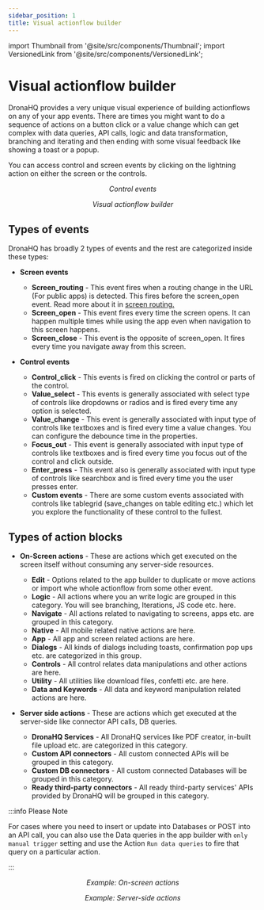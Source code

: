 ```yaml
---
sidebar_position: 1
title: Visual actionflow builder
---
```


import Thumbnail from '@site/src/components/Thumbnail';
import VersionedLink from '@site/src/components/VersionedLink';

# Visual actionflow builder

DronaHQ provides a very unique visual experience of building actionflows on any of your app events. There are times you might want to do a sequence of actions on a button click or a value change which can get complex with data queries, API calls, logic and data transformation, branching and iterating and then ending with some visual feedback like showing a toast or a popup. 

You can access control and screen events by clicking on the lightning action on either the screen or the controls. 

<figure>
  <Thumbnail src="/img/actionflows-on-events/button-click.png" alt="Accessing control events" width='100%'/>
  <figcaption align = "center"><i>Control events</i></figcaption>
</figure>

<figure>
  <Thumbnail src="/img/actionflows-on-events/visual-actionflow.png" alt="Visually build actionflows" width='100%'/>
  <figcaption align = "center"><i>Visual actionflow builder</i></figcaption>
</figure>

## Types of events

DronaHQ has broadly 2 types of events and the rest are categorized inside these types:

- **Screen events**
    - **Screen_routing** - This event fires when a routing change in the URL (For public apps) is detected. This fires before the screen_open event. Read more about it in [screen routing.](../../screen-routing)
    - **Screen_open** - This event fires every time the screen opens. It can happen multiple times while using the app even when navigation to this screen happens. 
    - **Screen_close** - This event is the opposite of screen_open. It fires every time you navigate away from this screen.

- **Control events**
    - **Control_click** - This events is fired on clicking the control or parts of the control.
    - **Value_select** - This events is generally associated with select type of controls like dropdowns or radios and is fired every time any option is selected. 
    - **Value_change** - This event is generally associated with input type of controls like textboxes and is fired every time a value changes. You can configure the debounce time in the properties.
    - **Focus_out** - This event is generally associated with input type of controls like textboxes and is fired every time you focus out of the control and click outside.
    - **Enter_press** - This event also is generally associated with input type of controls like searchbox and is fired every time you the user presses enter. 
    - **Custom events** - There are some custom events associated with controls like tablegrid (save_changes on table editing etc.) which let you explore the functionality of these control to the fullest. 


## Types of action blocks

- **On-Screen actions** - These are actions which get executed on the screen itself without consuming any server-side resources.
    - **Edit** - Options related to the app builder to duplicate or move actions or import whe whole actionflow from some other event.
    - **Logic** - All actions where you an write logic are grouped in this category. You will see branching, Iterations, JS code etc. here.
    - **Navigate** - All actions related to navigating to screens, apps etc. are grouped in this category.
    - **Native** - All mobile related native actions are here.
    - **App** - All app and screen related actions are here.
    - **Dialogs** - All kinds of dialogs including toasts, confirmation pop ups etc. are categorized in this group.
    - **Controls** - All control relates data manipulations and other actions are here.
    - **Utility** - All utilities like download files, confetti etc. are here.
    - **Data and Keywords** - All data and keyword manipulation related actions are here.

- **Server side actions** - These are actions which get executed at the server-side like connector API calls, DB queries.
    - **DronaHQ Services** - All DronaHQ services like PDF creator, in-built file upload etc. are categorized in this category.
    - **Custom API connectors** - All custom connected APIs will be grouped in this category.
    - **Custom DB connectors** - All custom connected Databases will be grouped in this category.
    - **Ready third-party connectors** - All ready third-party services' APIs provided by DronaHQ will be grouped in this category.

:::info Please Note

For cases where you need to insert or update into Databases or POST into an API call, you can also use the Data queries in the app builder with `only manual trigger` setting and use the Action `Run data queries` to fire that query on a particular action.

:::

<figure>
  <Thumbnail src="/img/actionflows-on-events/on-screen.png" alt="On screen actions" width='100%'/>
  <figcaption align = "center"><i>Example: On-screen actions</i></figcaption>
</figure>

<figure>
  <Thumbnail src="/img/actionflows-on-events/server-side.png" alt="Server-side actions" width='100%'/>
  <figcaption align = "center"><i>Example: Server-side actions</i></figcaption>
</figure>